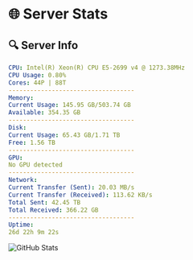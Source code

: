 # 🌐 Server Stats
## 🔍 Server Info
```yaml
CPU: Intel(R) Xeon(R) CPU E5-2699 v4 @ 1273.38MHz
CPU Usage: 0.80%
Cores: 44P | 88T
-----------------------------------
Memory:
Current Usage: 145.95 GB/503.74 GB
Available: 354.35 GB
-----------------------------------
Disk:
Current Usage: 65.43 GB/1.71 TB
Free: 1.56 TB
-----------------------------------
GPU:
No GPU detected
-----------------------------------
Network:
Current Transfer (Sent): 20.03 MB/s
Current Transfer (Received): 113.62 KB/s
Total Sent: 42.45 TB
Total Received: 366.22 GB
-----------------------------------
Uptime:
26d 22h 9m 22s
```
![GitHub Stats](https://img.shields.io/badge/Updated-2025-04-03_19:32:11-blue)